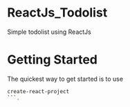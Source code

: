 <h1>ReactJs_Todolist</h1>
<p>Simple todolist using ReactJs</p>

<h1>Getting Started</h1>
The quickest way to get started is to use 

``` bash 
create-react-project 
```.

